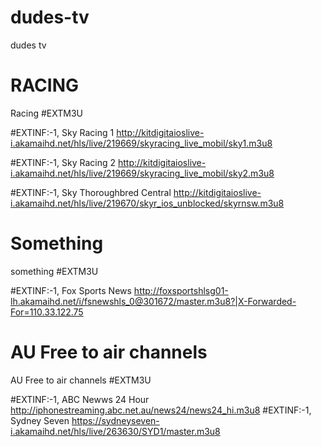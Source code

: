 # dudes-tv
dudes tv

# RACING
Racing
#EXTM3U

#EXTINF:-1, Sky Racing 1
http://kitdigitaioslive-i.akamaihd.net/hls/live/219669/skyracing_live_mobil/sky1.m3u8

#EXTINF:-1, Sky Racing 2
http://kitdigitaioslive-i.akamaihd.net/hls/live/219669/skyracing_live_mobil/sky2.m3u8

#EXTINF:-1, Sky Thoroughbred Central
http://kitdigitaioslive-i.akamaihd.net/hls/live/219670/skyr_ios_unblocked/skyrnsw.m3u8

# Something
something
#EXTM3U

#EXTINF:-1, Fox Sports News
http://foxsportshlsg01-lh.akamaihd.net/i/fsnewshls_0@301672/master.m3u8?|X-Forwarded-For=110.33.122.75

 # AU Free to air channels
 AU Free to air channels
 #EXTM3U
 
 #EXTINF:-1, ABC Newws 24 Hour
 http://iphonestreaming.abc.net.au/news24/news24_hi.m3u8
 #EXTINF:-1, Sydney Seven
 https://sydneyseven-i.akamaihd.net/hls/live/263630/SYD1/master.m3u8
